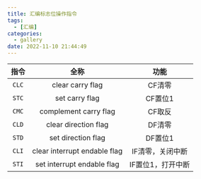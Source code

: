 ```yaml
---
title: 汇编标志位操作指令
tags:
  - [汇编]
categories:
  - gallery
date: 2022-11-10 21:44:49
---
```

|  指令  |             全称             |       功能       |
| :-----: | :--------------------------: | :---------------: |
| `CLC` |       clear carry flag       |      CF清零      |
| `STC` |        set carry flag        |      CF置位1      |
| `CMC` |    complement carry flag    |      CF取反      |
| `CLD` |     clear direction flag     |      DF清零      |
| `STD` |      set direction flag      |      DF置位1      |
| `CLI` | clear interrupt endable flag | IF清零，关闭中断 |
| `STI` |  set interrupt endable flag  | IF置位1，打开中断 |
